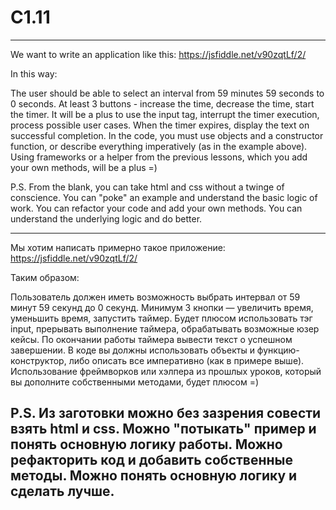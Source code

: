 # C1.11

-----------------------------------------------------------------------------------------------------------------------------------

We want to write an application like this: https://jsfiddle.net/v90zqtLf/2/ 

In this way: 

The user should be able to select an interval from 59 minutes 59 seconds to 0 seconds. 
At least 3 buttons - increase the time, decrease the time, start the timer. 
It will be a plus to use the input tag, interrupt the timer execution, process possible user cases. 
When the timer expires, display the text on successful completion. 
In the code, you must use objects and a constructor function, or describe everything imperatively (as in the example above). 
Using frameworks or a helper from the previous lessons, which you add your own methods, will be a plus =) 

P.S. From the blank, you can take html and css without a twinge of conscience. You can "poke" an example and understand the basic logic of work. 
You can refactor your code and add your own methods. You can understand the underlying logic and do better.

-----------------------------------------------------------------------------------------------------------------------------------

Мы хотим написать примерно такое приложение: https://jsfiddle.net/v90zqtLf/2/ 

Таким образом: 

Пользователь должен иметь возможность выбрать интервал от 59 минут 59 секунд до 0 секунд. 
Минимум 3 кнопки — увеличить время, уменьшить время, запустить таймер. 
Будет плюсом использовать тэг input, прерывать выполнение таймера, обрабатывать возможные юзер кейсы. 
По окончании работы таймера вывести текст о успешном завершении. 
В коде вы должны использовать объекты и функцию-конструктор, либо описать все императивно (как в примере выше). 
Использование фреймворков или хэлпера из прошлых уроков, который вы дополните собственными методами, будет плюсом =) 

P.S. Из заготовки можно без зазрения совести взять html и css. Можно "потыкать" пример и понять основную логику работы. Можно рефакторить код и добавить собственные методы. Можно понять основную логику и сделать лучше.
-----------------------------------------------------------------------------------------------------------------------------------
